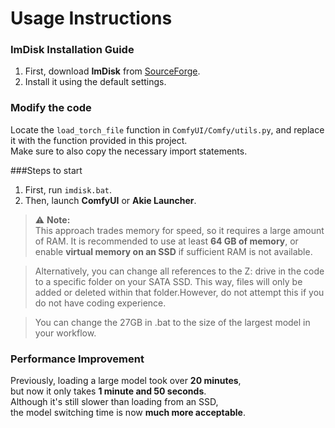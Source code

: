 # Usage Instructions
### ImDisk Installation Guide

1. First, download **ImDisk** from [SourceForge](https://sourceforge.net/projects/imdisk-toolkit/).  
2. Install it using the default settings.

### Modify the code

Locate the `load_torch_file` function in `ComfyUI/Comfy/utils.py`, and replace it with the function provided in this project.  
Make sure to also copy the necessary import statements.

###Steps to start

1. First, run `imdisk.bat`.  
2. Then, launch **ComfyUI** or **Akie Launcher**.

> ⚠️ **Note:**  
> This approach trades memory for speed, so it requires a large amount of RAM. It is recommended to use at least **64 GB of memory**, or enable **virtual memory on an SSD** if sufficient RAM is not available.
  
> Alternatively, you can change all references to the Z: drive in the code to a specific folder on your SATA SSD. This way, files will only be added or deleted within that folder.However, do not attempt this if you do not have coding experience.
 
> You can change the 27GB in .bat to the size of the largest model in your workflow.
### Performance Improvement

Previously, loading a large model took over **20 minutes**,  
but now it only takes **1 minute and 50 seconds**.  
Although it's still slower than loading from an SSD,  
the model switching time is now **much more acceptable**.

